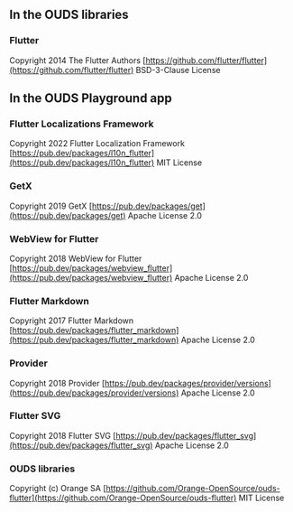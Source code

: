 ## In the OUDS libraries

### Flutter

Copyright 2014 The Flutter Authors
[https://github.com/flutter/flutter](https://github.com/flutter/flutter)
BSD-3-Clause License

## In the OUDS Playground app

### Flutter Localizations Framework

Copyright 2022 Flutter Localization Framework
[https://pub.dev/packages/l10n_flutter](https://pub.dev/packages/l10n_flutter)
MIT License

### GetX

Copyright 2019 GetX
[https://pub.dev/packages/get](https://pub.dev/packages/get)
Apache License 2.0

### WebView for Flutter

Copyright 2018 WebView for Flutter
[https://pub.dev/packages/webview_flutter](https://pub.dev/packages/webview_flutter)
Apache License 2.0

### Flutter Markdown

Copyright 2017 Flutter Markdown
[https://pub.dev/packages/flutter_markdown](https://pub.dev/packages/flutter_markdown)
Apache License 2.0

### Provider

Copyright 2018 Provider
[https://pub.dev/packages/provider/versions](https://pub.dev/packages/provider/versions)
Apache License 2.0

### Flutter SVG

Copyright 2018 Flutter SVG
[https://pub.dev/packages/flutter_svg](https://pub.dev/packages/flutter_svg)
Apache License 2.0

### OUDS libraries

Copyright (c) Orange SA
[https://github.com/Orange-OpenSource/ouds-flutter](https://github.com/Orange-OpenSource/ouds-flutter)
MIT License

